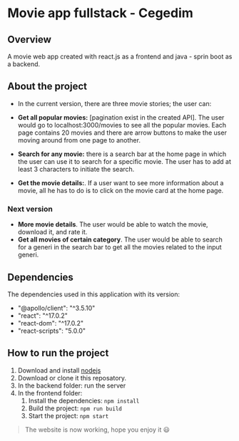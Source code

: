 # Movie app fullstack - Cegedim

## Overview

A movie web app created with react.js as a frontend and java - sprin boot as a backend.

## About the project

- In the current version, there are three movie stories; the user can:

- **Get all popular movies:** [pagination exist in the created API]. The user would go to localhost:3000/movies to see all the popular movies. Each page contains 20 movies and there are arrow buttons to make the user moving around from one page to another.
- **Search for any movie:** there is a search bar at the home page in which the user can use it to search for a specific movie. The user has to add at least 3 characters to initiate the search.
- **Get the movie details:**. If a user want to see more information about a movie, all he has to do is to click on the movie card at the home page.

### Next version

- **More movie details**. The user would be able to watch the movie, download it, and rate it.
- **Get all movies of certain category**. The user would be able to search for a generi in the search bar to get all the movies related to the input generi.

## Dependencies

The dependencies used in this application with its version:

- "@apollo/client": "^3.5.10"
- "react": "^17.0.2"
- "react-dom": "^17.0.2"
- "react-scripts": "5.0.0"

## How to run the project

1. Download and install [nodejs](https://nodejs.org/en/download/)
2. Download or clone it this reposatory.
3. In the backend folder: run the server
4. In the frontend folder:
   1. Install the dependencies: `npm install`
   2. Build the project: `npm run build`
   3. Start the project: `npm start`

> The website is now working, hope you enjoy it 😃
